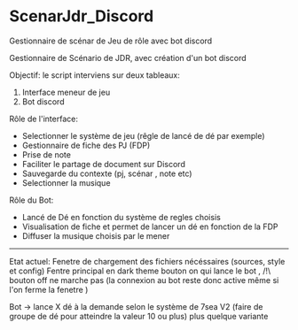 # ScenarJdr_Discord
Gestionnaire de scénar de Jeu de rôle avec bot discord

Gestionnaire de Scénario de JDR, avec création d'un bot discord

Objectif:
le script interviens sur deux tableaux:
1) Interface meneur de jeu
2) Bot discord

Rôle de l'interface:
- Selectionner le système de jeu (rêgle de lancé de dé par exemple)
- Gestionnaire de fiche des PJ (FDP)
- Prise de note
- Faciliter le partage de document sur Discord
- Sauvegarde du contexte (pj, scénar , note etc)
- Selectionner la musique

Rôle du Bot:
- Lancé de Dé en fonction du système de regles choisis
- Visualisation de fiche et permet de lancer un dé en fonction de la FDP
- Diffuser la musique choisis par le mener

--------------------------------------------------------------------------

Etat actuel:
Fenetre de chargement des fichiers nécéssaires (sources, style et config)
Fentre principal en dark theme
bouton on qui lance le bot , 
/!\ bouton off ne marche pas (la connexion au bot reste donc active même si l'on ferme la fenetre )

Bot  -> lance X dé à la demande selon le système de 7sea V2 (faire de groupe de dé pour atteindre la valeur 10 ou plus) plus quelque variante


